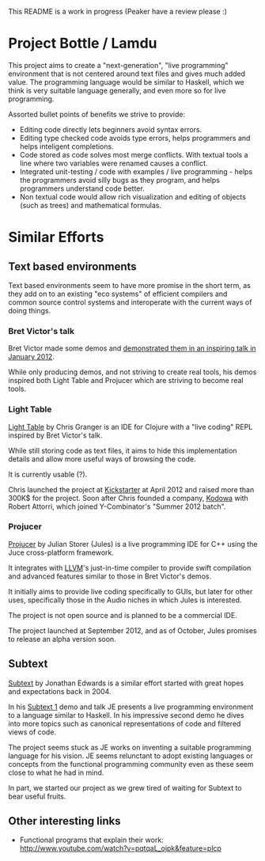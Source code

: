 This README is a work in progress (Peaker have a review please :)

# Project Bottle / Lamdu

This project aims to create a "next-generation", "live programming" environment that is not centered around text files and gives much added value. The programming language would be similar to Haskell, which we think is very suitable language generally, and even more so for live programming.

Assorted bullet points of benefits we strive to provide:

* Editing code directly lets beginners avoid syntax errors.
* Editing type checked code avoids type errors, helps programmers and helps inteligent completions.
* Code stored as code solves most merge conflicts. With textual tools a line where two variables were renamed causes a conflict.
* Integrated unit-testing / code with examples / live programming - helps the programmers avoid silly bugs as they program, and helps programmers understand code better.
* Non textual code would allow rich visualization and editing of objects (such as trees) and mathematical formulas.

# Similar Efforts

## Text based environments

Text based environments seem to have more promise in the short term, as they add on to an existing "eco systems" of efficient compilers and common source control systems and interoperate with the current ways of doing things.

### Bret Victor's talk

Bret Victor made some demos and [demonstrated them in an inspiring talk in January 2012](http://vimeo.com/36579366).

While only producing demos, and not striving to create real tools, his demos inspired both Light Table and Projucer which are striving to become real tools.

### Light Table

[Light Table](http://www.kickstarter.com/projects/ibdknox/light-table) by Chris Granger is an IDE for Clojure with a "live coding" REPL inspired by Bret Victor's talk.

While still storing code as text files, it aims to hide this implementation details and allow more useful ways of browsing the code.

It is currently usable (?).

Chris launched the project at [Kickstarter](http://www.kickstarter.com/) at April 2012 and raised more than 300K$ for the project. Soon after Chris founded a company, [Kodowa](http://www.kodowa.com/) with Robert Attorri, which joined Y-Combinator's "Summer 2012 batch".

### Projucer

[Projucer](http://www.rawmaterialsoftware.com/viewtopic.php?f=12&t=9793) by Julian Storer (Jules) is a live programming IDE for C++ using the Juce cross-platform framework.

It integrates with [LLVM](http://llvm.org/)'s just-in-time compiler to provide swift compilation and advanced features similar to those in Bret Victor's demos.

It initially aims to provide live coding specifically to GUIs, but later for other uses, specifically those in the Audio niches in which Jules is interested.

The project is not open source and is planned to be a commercial IDE.

The project launched at September 2012, and as of October, Jules promises to release an alpha version soon.

## Subtext

[Subtext](http://subtextual.org/) by Jonathan Edwards is a similar effort started with great hopes and expectations back in 2004.

In his [Subtext 1](http://subtextual.org/demo1.html) demo and talk JE presents a live programming environment to a language similar to Haskell. In his impressive second demo he dives into more topics such as canonical representations of code and filtered views of code.

The project seems stuck as JE works on inventing a suitable programming language for his vision. JE seems relunctant to adopt existing languages or concepts from the functional programming community even as these seem close to what he had in mind.

In part, we started our project as we grew tired of waiting for Subtext to bear useful fruits.

## Other interesting links

* Functional programs that explain their work: http://www.youtube.com/watch?v=pqtqaL_ojpk&feature=plcp

